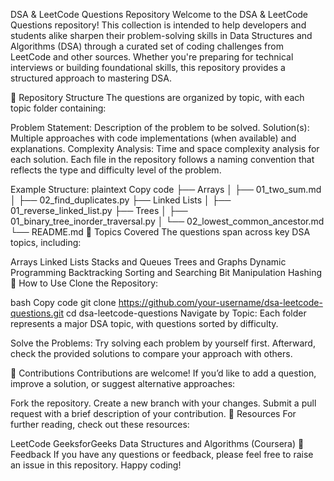 DSA & LeetCode Questions Repository
Welcome to the DSA & LeetCode Questions repository! This collection is intended to help developers and students alike sharpen their problem-solving skills in Data Structures and Algorithms (DSA) through a curated set of coding challenges from LeetCode and other sources. Whether you're preparing for technical interviews or building foundational skills, this repository provides a structured approach to mastering DSA.

📂 Repository Structure
The questions are organized by topic, with each topic folder containing:

Problem Statement: Description of the problem to be solved.
Solution(s): Multiple approaches with code implementations (when available) and explanations.
Complexity Analysis: Time and space complexity analysis for each solution.
Each file in the repository follows a naming convention that reflects the type and difficulty level of the problem.

Example Structure:
plaintext
Copy code
├── Arrays
│   ├── 01_two_sum.md
│   ├── 02_find_duplicates.py
├── Linked Lists
│   ├── 01_reverse_linked_list.py
├── Trees
│   ├── 01_binary_tree_inorder_traversal.py
│   └── 02_lowest_common_ancestor.md
└── README.md
📌 Topics Covered
The questions span across key DSA topics, including:

Arrays
Linked Lists
Stacks and Queues
Trees and Graphs
Dynamic Programming
Backtracking
Sorting and Searching
Bit Manipulation
Hashing
🚀 How to Use
Clone the Repository:

bash
Copy code
git clone https://github.com/your-username/dsa-leetcode-questions.git
cd dsa-leetcode-questions
Navigate by Topic: Each folder represents a major DSA topic, with questions sorted by difficulty.

Solve the Problems: Try solving each problem by yourself first. Afterward, check the provided solutions to compare your approach with others.

📝 Contributions
Contributions are welcome! If you’d like to add a question, improve a solution, or suggest alternative approaches:

Fork the repository.
Create a new branch with your changes.
Submit a pull request with a brief description of your contribution.
📖 Resources
For further reading, check out these resources:

LeetCode
GeeksforGeeks
Data Structures and Algorithms (Coursera)
💬 Feedback
If you have any questions or feedback, please feel free to raise an issue in this repository. Happy coding!

